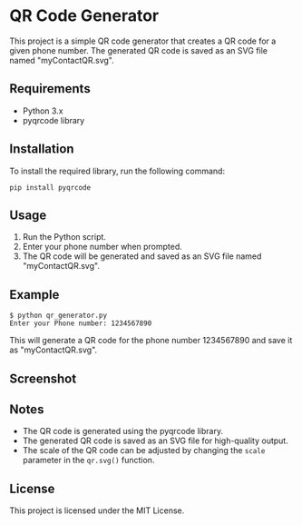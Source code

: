 # QR Code Generator

This project is a simple QR code generator that creates a QR code for a given phone number. The generated QR code is saved as an SVG file named "myContactQR.svg".

## Requirements

* Python 3.x
* pyqrcode library

## Installation

To install the required library, run the following command:

```
pip install pyqrcode
```

## Usage

1. Run the Python script.
2. Enter your phone number when prompted.
3. The QR code will be generated and saved as an SVG file named "myContactQR.svg".

## Example

```
$ python qr_generator.py
Enter your Phone number: 1234567890
```

This will generate a QR code for the phone number 1234567890 and save it as "myContactQR.svg".


## Screenshot


## Notes

* The QR code is generated using the pyqrcode library.
* The generated QR code is saved as an SVG file for high-quality output.
* The scale of the QR code can be adjusted by changing the `scale` parameter in the `qr.svg()` function.

## License

This project is licensed under the MIT License.
